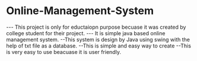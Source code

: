 # Online-Management-System

--- This project is only for eductaiopn purpose becuase it was created by college student for their project. 
--- It is simple java based online management system.
--This system is design by Java using swing with the help of txt file as a database. 
--This is simple and easy way to create 
--This is very easy to use beacuase it is user friendly.



